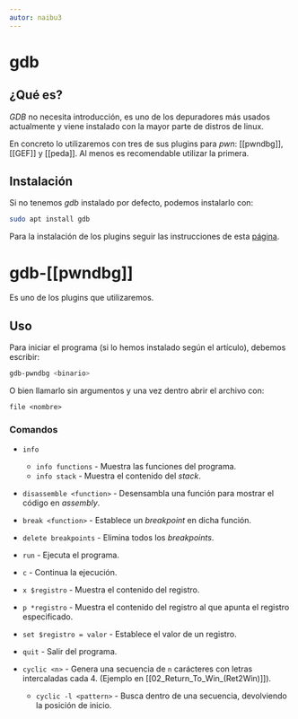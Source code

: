 ```yaml
---
autor: naibu3
---
```


# gdb

## ¿Qué es?

*GDB* no necesita introducción, es uno de los depuradores más usados actualmente y viene instalado con la mayor parte de distros de linux.

En concreto lo utilizaremos con tres de sus plugins para *pwn*: [[pwndbg]], [[GEF]] y [[peda]]. Al menos es recomendable utilizar la primera.

## Instalación

Si no tenemos *gdb* instalado por defecto, podemos instalarlo con:

```bash
sudo apt install gdb
```

Para la instalación de los plugins seguir las instrucciones de esta [página](https://infosecwriteups.com/pwndbg-gef-peda-one-for-all-and-all-for-one-714d71bf36b8).


# gdb-[[pwndbg]]

Es uno de los plugins que utilizaremos.

## Uso

Para iniciar el programa (si lo hemos instalado según el artículo), debemos escribir:

```bash
gdb-pwndbg <binario>
```

O bien llamarlo sin argumentos y una vez dentro abrir el archivo con:

```gdb
file <nombre>
```

### Comandos

- `info`
	- `info functions` - Muestra las funciones del programa.
	- `info stack` - Muestra el contenido del *stack*.
- `disassemble <function>` - Desensambla una función para mostrar el código en *assembly*.
- `break <function>` - Establece un *breakpoint* en dicha función.
- `delete breakpoints` - Elimina todos los *breakpoints*.
- `run` - Ejecuta el programa. 
- `c` - Continua la ejecución.
- `x $registro` - Muestra el contenido del registro.
- `p *registro` - Muestra el contenido del registro al que apunta el registro especificado.
- `set $registro = valor` - Establece el valor de un registro.
- `quit` - Salir del programa.

- `cyclic <n>` - Genera una secuencia de `n` carácteres con letras intercaladas cada 4. (Ejemplo en [[02_Return_To_Win_(Ret2Win)]]).
	- `cyclic -l <pattern>` - Busca dentro de una secuencia, devolviendo la posición de inicio.
